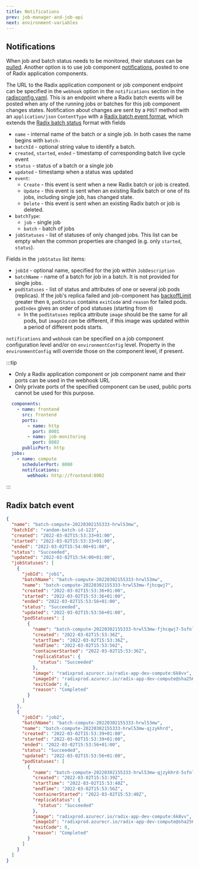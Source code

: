 ```yaml
---
title: Notifications
prev: job-manager-and-job-api
next: environment-variables
---
```


## Notifications

When job and batch status needs to be monitored, their statuses can be [pulled](docs/guides/jobs/job-manager-and-job-api.md#get-a-state-of-a-batch). Another option is to use job component [notifications](/radix-config/index.md#notifications), posted to one of Radix application components.

The URL to the Radix application component or job component endpoint can be specified in the `webhook` option in the `notifications` section in the [radixconfig.yaml](/radix-config/index.md). This is an endpoint where a Radix batch events will be posted when any of the running jobs or batches for this job component changes states. Notification about changes are sent by a `POST` method with an `application/json` `ContentType` with a [Radix batch event format](#radix-batch-event), which extends the [Radix batch status](./job-manager-and-job-api.md#get-a-state-of-a-batch) format with fields
* `name` - internal name of the batch or a single job. In both cases the name begins with `batch-`
* `batchId` - optional string value to identify a batch.
* `created`, `started`, `ended` - timestamp of corresponding batch live cycle event
* `status` - status of a batch or a single job
* `updated` - timestamp when a status was updated
* `event`:
  * `Create` - this event is sent when a new Radix batch or job is created.
  * `Update` - this event is sent when an existing Radix batch or one of its jobs, including single job, has changed state.
  * `Delete` - this event is sent when an existing Radix batch or job is deleted.
* `batchType`:
  * `job` - single job
  * `batch` - batch of jobs
* `jobStatuses` - list of statuses of only changed jobs. This list can be empty when the common properties are changed (e.g. only `started`, `status`). 

Fields in the `jobStatus` list items:
* `jobId` - optional name, specified for the job within `JobDescription`
* `batchName` - name of a batch for job in a batch. It is not provided for single jobs.
* `podStatuses` - list of status and attributes of one or several job pods (replicas). If the job's replica failed and job-component has [backoffLimit](/radix-config/index.md#backofflimit) greater then `0`, `podStatus` contains `exitCode` and `reason` for failed pods. `podIndex` gives an order of pod statuses (starting from `0`)
  * In the `podStatuses` replica attribute `image` should be the same for all pods, but `imageId` _can_ be different, if this image was updated within a period of different pods starts.


`notifications` and `webhook` can be specified on a job component configuration level and/or on `environmentConfig` level. Property in the `environmentConfig` will override those on the component level, if present.

:::tip
* Only a Radix application component or job component name and their ports can be used in the webhook URL
* Only private ports of the specified component can be used, public ports cannot be used for this purpose.
```yaml
  components:
    - name: frontend
      src: frontend
      ports:
        - name: http
          port: 8001
        - name: job-monitoring
          port: 8002
      publicPort: http
  jobs:
    - name: compute
      schedulerPort: 8080
      notifications:
        webhook: http://frontend:8002

```
:::

## Radix batch event
```json
{
  "name": "batch-compute-20220302155333-hrwl53mw",
  "batchId": "random-batch-id-123",
  "created": "2022-03-02T15:53:33+01:00",
  "started": "2022-03-02T15:53:33+01:00",
  "ended": "2022-03-02T15:54:00+01:00",
  "status": "Succeeded",
  "updated": "2022-03-02T15:54:00+01:00",
  "jobStatuses": [
    {
      "jobId": "job1",
      "batchName": "batch-compute-20220302155333-hrwl53mw",
      "name": "batch-compute-20220302155333-hrwl53mw-fjhcqwj7",
      "created": "2022-03-02T15:53:36+01:00",
      "started": "2022-03-02T15:53:36+01:00",
      "ended": "2022-03-02T15:53:56+01:00",
      "status": "Succeeded",
      "updated": "2022-03-02T15:53:56+01:00",
      "podStatuses": [
        {
          "name": "batch-compute-20220302155333-hrwl53mw-fjhcqwj7-5sfnl",
          "created": "2022-03-02T15:53:36Z",
          "startTime": "2022-03-02T15:53:36Z",
          "endTime": "2022-03-02T15:53:56Z",
          "containerStarted": "2022-03-02T15:53:36Z",
          "replicaStatus": {
            "status": "Succeeded"
          },
          "image": "radixprod.azurecr.io/radix-app-dev-compute:6k8vv",
          "imageId": "radixprod.azurecr.io/radix-app-dev-compute@sha256:1f9ce890db8eb89ae0369995f76676a58af2a82129fc0babe080a5daca86a44e",
          "exitCode": 0,
          "reason": "Completed"
        }
      ]
    },
    {
      "jobId": "job2",
      "batchName": "batch-compute-20220302155333-hrwl53mw",
      "name": "batch-compute-20220302155333-hrwl53mw-qjzykhrd",
      "created": "2022-03-02T15:53:39+01:00",
      "started": "2022-03-02T15:53:39+01:00",
      "ended": "2022-03-02T15:53:56+01:00",
      "status": "Succeeded",
      "updated": "2022-03-02T15:53:56+01:00",
      "podStatuses": [
        {
          "name": "batch-compute-20220302155333-hrwl53mw-qjzykhrd-5sfnl",
          "created": "2022-03-02T15:53:39Z",
          "startTime": "2022-03-02T15:53:40Z",
          "endTime": "2022-03-02T15:53:56Z",
          "containerStarted": "2022-03-02T15:53:40Z",
          "replicaStatus": {
            "status": "Succeeded"
          },
          "image": "radixprod.azurecr.io/radix-app-dev-compute:6k8vv",
          "imageId": "radixprod.azurecr.io/radix-app-dev-compute@sha256:1f9ce890db8eb89ae0369995f76676a58af2a82129fc0babe080a5daca86a44e",
          "exitCode": 0,
          "reason": "Completed"
        }
      ]
    }
  ]
}
```
